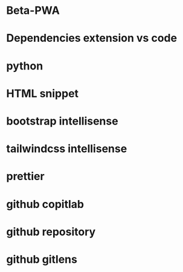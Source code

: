 # Beta-PWA
# Dependencies extension vs code
# python
# HTML snippet
# bootstrap intellisense
# tailwindcss intellisense
# prettier
# github copitlab
# github repository
# github gitlens

#